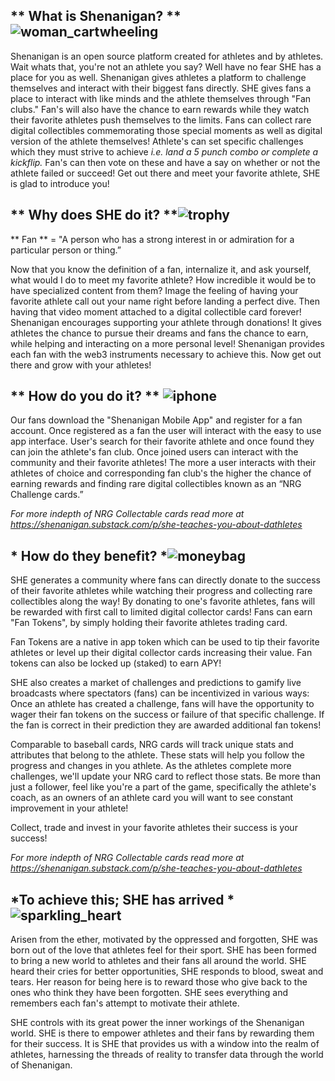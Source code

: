 ﻿## ** What is Shenanigan? ** ![woman_cartwheeling](https://lh6.googleusercontent.com/lJUzNtQP47lexQBdxruB084UG0G2IzRM_rN1tdIaUXNGQF4PMhT0che_hmY8GbxH6q2_Qf9bl4pzT4RXfaLH7iNquGHhv1VfcIWTKEJnCU_rbURBRts0_EGaG56GNaW5yIg9OPEG)

Shenanigan is an open source platform created for athletes and by athletes. Wait whats that, you're not an athlete you say? Well have no fear SHE has a place for you as well. Shenanigan gives athletes a platform to challenge themselves and interact with their biggest fans directly.  SHE gives fans a place to interact with like minds and the athlete themselves through "Fan clubs." Fan's will also have the chance to earn rewards while they watch their favorite athletes push themselves to the limits. Fans can collect rare digital collectibles commemorating those special moments as well as digital version of the athlete themselves! Athlete's can set specific challenges which they must strive to achieve *i.e. land a 5 punch combo or complete a kickflip.* Fan's can then vote on these and have a say on whether or not the athlete failed or succeed! Get out there and meet your favorite athlete, SHE is glad to introduce you!

## ** Why does SHE do it? **![trophy](https://lh3.googleusercontent.com/GHhpehfDWMyYfynU_GNYPlwimDWV3QazaqU9raCCvK0wstXGhMvy5HXBNbWRrNQUyZoAsXrA_FAxSrPFq0mMYAl76Nco4WtJNtNWP11jDWcZRZYmqsoZhhIHorlkr6SfrCRhVPIH)

** Fan ** = "A person who has a strong interest in or admiration for a particular person or thing.”

Now that you know the definition of a fan, internalize it, and ask yourself, what would I do to meet my favorite athlete? How incredible it would be to have specialized content from them? Image the feeling of having your favorite athlete call out your name right before landing a perfect dive. Then having that video moment attached to a digital collectible card forever!  Shenanigan encourages supporting your athlete through donations! It gives athletes the chance to pursue their dreams and fans the chance to earn, while helping and interacting on a more personal level! Shenanigan provides each fan with the web3 instruments necessary to achieve this. Now get out there and grow with your athletes! 

## ** How do you do it? ** ![iphone](https://lh6.googleusercontent.com/PUZX7_Li0FoaCsFyqfU1qve0nbcAQO1lBtNWdltyEyWKaB_RhCyYeJsYIBBJguKMf1qo9kYNdx2c1eLZoBlCojaNMeO1ShWsG93PbiFHf2wC5FuBsvKvTqdVWzs0QLmlwO09Q1ik)

Our fans download the "Shenanigan Mobile App" and register for a fan account. Once registered as a fan the user will interact with the easy to use app interface. User's search for their favorite athlete and once found they can join the athlete's fan club. Once joined users can interact with the community and their favorite athletes! The more a user interacts with their athletes of choice and corresponding fan club's the higher the chance of earning rewards and finding rare digital collectibles known as an “NRG Challenge cards.”

*For more indepth of NRG Collectable cards read more at https://shenanigan.substack.com/p/she-teaches-you-about-dathletes*

## * How do they benefit? *![moneybag](https://lh6.googleusercontent.com/HnldgSWanuvnisv_IkMKUvnoEWkk5KIrPl5C52bF0Ft_5qalW7koarsiXUD9DnFV_miiufmxBomIzOgy8SCAPMoobAqtSYhpHIGcapJYvH6ZSysfGn5o224WhixrD9DelON13mPO)

SHE generates a community where fans can directly donate to the success of their favorite athletes while watching their progress and collecting rare collectibles along the way! By donating to one's favorite athletes, fans will be rewarded with first call to limited digital collector cards! Fans can earn "Fan Tokens", by simply holding their favorite athletes trading card.

Fan Tokens are a native in app token which can be used to tip their favorite athletes or level up their digital collector cards increasing their value. Fan tokens can also be locked up (staked) to earn APY! 

SHE also creates a market of challenges and predictions to gamify live broadcasts where spectators (fans) can be incentivized in various ways:
Once an athlete has created a challenge, fans will have the opportunity to wager their fan tokens on the success or failure of that specific challenge. If the fan is correct in their prediction they are awarded additional fan tokens!

Comparable to baseball cards, NRG cards will track unique stats and attributes that belong to the athlete. These stats will help you follow the progress and changes in you athlete. As the athletes complete more challenges, we'll update your NRG card to reflect those stats. Be more than just a follower, feel like you're a part of the game, specifically the athlete's coach, as an owners of an athlete card you will want to see constant improvement in your athlete!

Collect, trade and invest in your favorite athletes their success is your success! 

*For more indepth of NRG Collectable cards read more at https://shenanigan.substack.com/p/she-teaches-you-about-dathletes*

## *To achieve this; SHE has arrived *![sparkling_heart](https://lh4.googleusercontent.com/5WW4MOcBkrUq2AuMGFdId_SeJRijzWKeHjPtzi5t5oYDbZGnv7MD9LrIK-ut0eF039y30WG1PW68EiKT2LKtYSgVgv8s3wdQAawTFuctWT_aSgg3PcisaMPegRb3uofbGb6JUl2w)
Arisen from the ether, motivated by the oppressed and forgotten, SHE was born out of the love that athletes feel for their sport. SHE has been formed to bring a new world to athletes and their fans all around the world. SHE heard their cries for better opportunities, SHE responds to blood, sweat and tears. Her reason for being here is to reward those who give back to the ones who think they have been forgotten. SHE sees everything and remembers each fan's attempt to motivate their athlete.

SHE controls with its great power the inner workings of the Shenanigan world. SHE is there to empower athletes and their fans by rewarding them for their success. It is SHE that provides us with a window into the realm of athletes, harnessing the threads of reality to transfer data through the world of Shenanigan.

